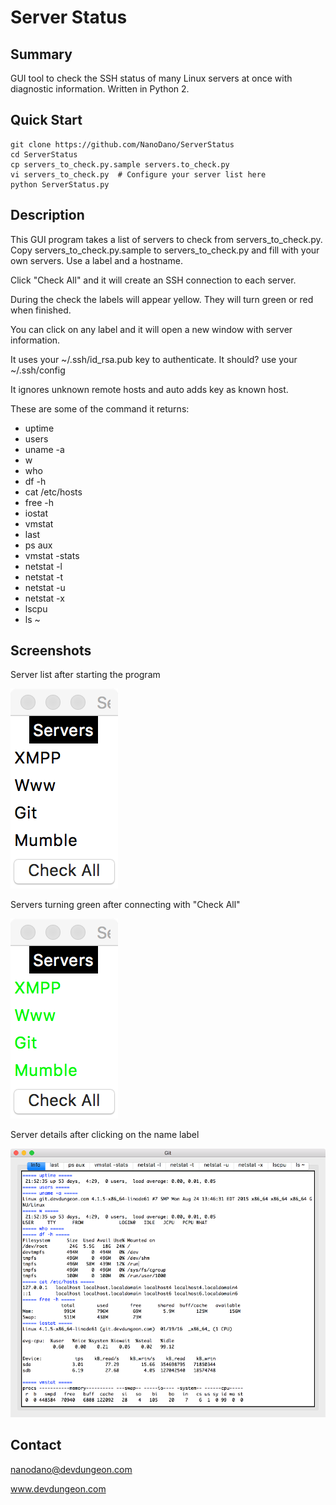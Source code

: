 # Server Status

## Summary

GUI tool to check the SSH status of many Linux servers at once with diagnostic information. Written in Python 2.

## Quick Start

    git clone https://github.com/NanoDano/ServerStatus
    cd ServerStatus
    cp servers_to_check.py.sample servers.to_check.py
    vi servers_to_check.py  # Configure your server list here 
    python ServerStatus.py


## Description

This GUI program takes a list of servers to check from servers_to_check.py. Copy servers_to_check.py.sample to
servers_to_check.py and fill with your own servers. Use a label and a hostname.

Click "Check All" and it will create an SSH connection to each server.

During the check the labels will appear yellow. They will turn green or red when finished.

You can click on any label and it will open a new window with server information.

It uses your ~/.ssh/id_rsa.pub key to authenticate. It should? use your ~/.ssh/config

It ignores unknown remote hosts and auto adds key as known host.

These are some of the command it returns:

- uptime
- users
- uname -a
- w
- who
- df -h
- cat /etc/hosts
- free -h
- iostat
- vmstat
- last
- ps aux
- vmstat -stats
- netstat -l
- netstat -t
- netstat -u
- netstat -x
- lscpu
- ls ~

## Screenshots

Server list after starting the program

![Server List](/screenshots/server_status1.png "Server List")

Servers turning green after connecting with "Check All"

![Server Check](/screenshots/server_status2.png "Server Check")

Server details after clicking on the name label

![Server Details](/screenshots/server_status3.png "Server Details")

## Contact

nanodano@devdungeon.com

www.devdungeon.com